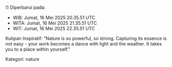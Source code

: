 ⏰ Diperbarui pada:
- WIB: Jumat, 16 Mei 2025 20.35.51 UTC
- WITA: Jumat, 16 Mei 2025 21.35.51 UTC
- WIT: Jumat, 16 Mei 2025 22.35.51 UTC

Kutipan Inspiratif:
"Nature is so powerful, so strong. Capturing its essence is not easy - your work becomes a dance with light and the weather. It takes you to a place within yourself."


Kategori: nature

